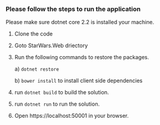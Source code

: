 ### Please follow the steps to run the application

Please make sure dotnet core 2.2 is installed your machine.

1. Clone the code

2. Goto StarWars.Web driectory

3. Run the following commands to restore the packages.

    a) ```dotnet restore```
    
    b) ```bower install``` to install client side dependencies

4. run ```dotnet build``` to build the solution.

5. run ```dotnet run``` to run the solution.

6. Open https://localhost:50001 in your browser.
